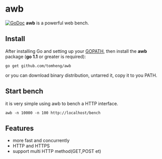 # awb
[![GoDoc](http://godoc.org/github.com/tomheng/awb?status.svg)](http://godoc.org/github.com/tomheng/awb)
**awb** is a powerful web bench.

## Install 

After installing Go and setting up your [GOPATH](http://golang.org/doc/code.html#GOPATH), then install the **awb** package (**go 1.1** or greater is required):
~~~
go get github.com/tomheng/awb
~~~

or you can download binary distribution, untarred it, copy it to you PATH.

## Start bench

it is very simple using awb to bench a HTTP interface.

~~~
awb -n 10000 -n 100 http://localhost/bench
~~~

## Features

* more fast and concurrently
* HTTP and HTTPS
* support multi HTTP method(GET,POST et)
